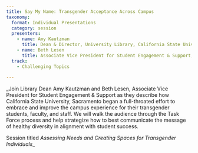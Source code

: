 ```yaml
---
title: Say My Name: Transgender Acceptance Across Campus
taxonomy:
  format: Individual Presentations
  category: session
  presenters:
    - name: Amy Kautzman
      title: Dean & Director, University Library, California State University, Sacramento
    - name: Beth Lesen
      title: Associate Vice President for Student Engagement & Support, California State University, Sacramento
  track:
    - Challenging Topics
 
---
```

_Join Library Dean Amy Kautzman and Beth Lesen, Associate Vice President for Student Engagement & Support as they describe how California State University, Sacramento began a full-throated effort to embrace and improve the campus experience for their transgender students, faculty, and staff.  We will walk the audience through the Task Force process and help strategize how to best communicate the message of healthy diversity in alignment with student success.

Session titled *Assessing Needs and Creating Spaces for Transgender Individuals*_